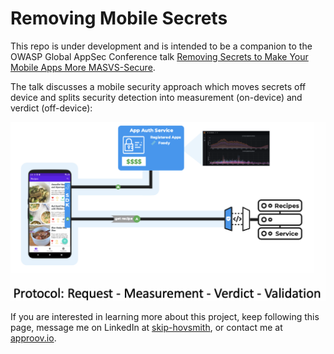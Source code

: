 # Removing Mobile Secrets

This repo is under development and is intended to be a companion to the OWASP Global AppSec Conference talk [Removing Secrets to Make Your Mobile Apps More MASVS-Secure](https://sched.co/1FWg8).

The talk discusses a mobile security approach which moves secrets off device and splits security detection into measurement (on-device) and verdict (off-device):

![Architecture Diagram](https://github.com/skiph/removing-mobile-secrets/blob/main/images/arch.png?raw=true)

If you are interested in learning more about this project, keep following this page, message me on LinkedIn at [skip-hovsmith](https://www.linkedin.com/in/skip-hovsmith/), or contact me at [approov.io](https://approov.io/contact/).
